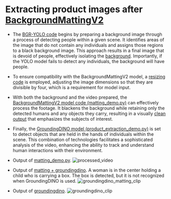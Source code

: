 # Extracting product images after [BackgroundMattingV2](https://github.com/PeterL1n/BackgroundMattingV2.git)

- The [BGR-YOLO code](bgr_extraction.py) begins by preparing a background image through a process of detecting people within a given scene. It identifies areas of the image that do not contain any individuals and assigns those regions to a black background image. This approach results in a final image that is devoid of people, effectively isolating the [background](inputs/bgr.png). Importantly, if the YOLO model fails to detect any individuals, the background will have people.

- To ensure compatibility with the BackgroundMattingV2 model, a [resizing code](resize_video.py) is employed, adjusting the image dimensions so that they are divisible by four, which is a requirement for model input.

- With both the background and the video prepared, the [BackgroundMattingV2 model code (matting_demo.py)](matting_demo.py) can effectively process the footage. It blackens the background while retaining only the detected humans and any objects they carry, resulting in a visually [clean output](outputs/processed_video.mp4) that emphasizes the subjects of interest. 

- Finally, the [GroundingDINO model (product_extraction_demo.py)](product_extraction_demo.py) is set to detect objects that are held in the hands of individuals within the scene. This combination of technologies facilitates a sophisticated analysis of the video, enhancing the ability to track and understand human interactions with their environment.

- Output of [matting_demo.py](matting_demo.py).
  ![processed_video](outputs/processed_video.gif)
- Output of [matting + groundingdino](product_extraction_demo.py). A woman is in the center holding a child who is carrying a box. The box is detected, but it is not recognized when GroundingDINO is used.
  ![groundingdino_matting_clip](outputs/groundingdino_matting_clip.gif)
- Output of [groundingdino](GroundingDINO/product_extract_demo.py).
  ![groundingdino_clip](outputs/groundingdino_clip.gif)
